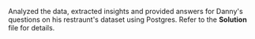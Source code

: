 Analyzed the data, extracted insights and provided answers for Danny's questions on his restraunt's dataset using Postgres. Refer to the **Solution** file for details.

